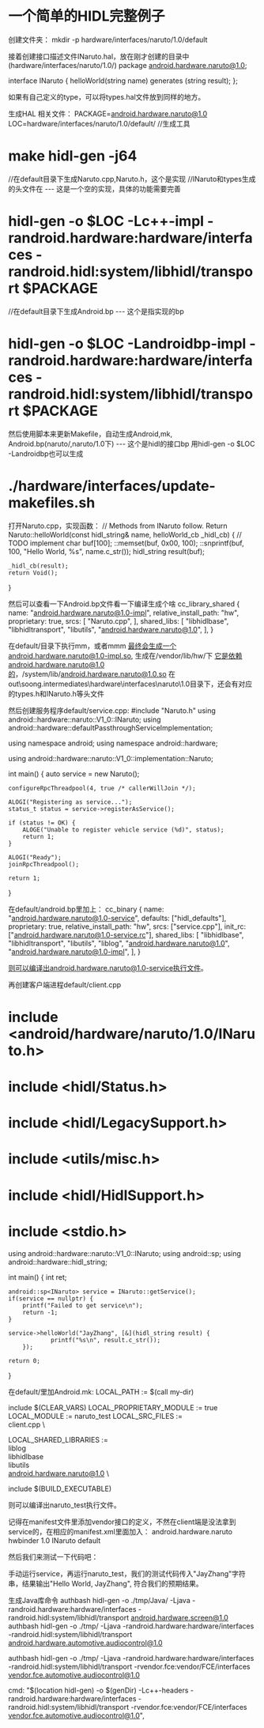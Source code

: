# 一个简单的HIDL完整例子

创建文件夹：
mkdir -p hardware/interfaces/naruto/1.0/default 

接着创建接口描述文件INaruto.hal，放在刚才创建的目录中(hardware/interfaces/naruto/1.0/)
package android.hardware.naruto@1.0;

interface INaruto {
    helloWorld(string name) generates (string result);
};

如果有自己定义的type，可以将types.hal文件放到同样的地方。

生成HAL 相关文件：
PACKAGE=android.hardware.naruto@1.0
LOC=hardware/interfaces/naruto/1.0/default/
//生成工具
# make hidl-gen -j64

//在default目录下生成Naruto.cpp,Naruto.h，这个是实现
//INaruto和types生成的头文件在 --- 这是一个空的实现，具体的功能需要完善
# hidl-gen -o $LOC -Lc++-impl -randroid.hardware:hardware/interfaces -randroid.hidl:system/libhidl/transport $PACKAGE
//在default目录下生成Android.bp --- 这个是指实现的bp
# hidl-gen -o $LOC -Landroidbp-impl -randroid.hardware:hardware/interfaces -randroid.hidl:system/libhidl/transport $PACKAGE

然后使用脚本来更新Makefile，自动生成Android,mk, Android.bp(naruto/,naruto/1.0下)  --- 这个是hidl的接口bp 用hidl-gen -o $LOC -Landroidbp也可以生成

# ./hardware/interfaces/update-makefiles.sh

打开Naruto.cpp，实现函数：
// Methods from INaruto follow.
Return<void> Naruto::helloWorld(const hidl_string& name, helloWorld_cb _hidl_cb) {
    // TODO implement
    char buf[100];
    ::memset(buf, 0x00, 100);
    ::snprintf(buf, 100, "Hello World, %s", name.c_str());
    hidl_string result(buf);

    _hidl_cb(result);
    return Void();
}


然后可以查看一下Android.bp文件看一下编译生成个啥
cc_library_shared {
    name: "android.hardware.naruto@1.0-impl",
    relative_install_path: "hw",
    proprietary: true,
    srcs: [
        "Naruto.cpp",
    ],
    shared_libs: [
        "libhidlbase",
        "libhidltransport",
        "libutils",
        "android.hardware.naruto@1.0",
    ],
}

在default/目录下执行mm，或者mmm
最终会生成一个android.hardware.naruto@1.0-impl.so, 生成在/vendor/lib/hw/下
它是依赖android.hardware.naruto@1.0的，/system/lib/android.hardware.naruto@1.0.so
在out\soong\.intermediates\hardware\interfaces\naruto\1.0目录下，还会有对应的types.h和INaruto.h等头文件

然后创建服务程序default/service.cpp:
#include "Naruto.h"
using android::hardware::naruto::V1_0::INaruto;
using android::hardware::defaultPassthroughServiceImplementation;

using namespace android;
using namespace android::hardware;

using android::hardware::naruto::V1_0::implementation::Naruto;

int main() {
    auto service = new Naruto();

    configureRpcThreadpool(4, true /* callerWillJoin */);

    ALOGI("Registering as service...");
    status_t status = service->registerAsService();

    if (status != OK) {
        ALOGE("Unable to register vehicle service (%d)", status);
        return 1;
    }

    ALOGI("Ready");
    joinRpcThreadpool();

    return 1;
}

在default/android.bp里加上：
cc_binary {
    name: "android.hardware.naruto@1.0-service",
    defaults: ["hidl_defaults"],
    proprietary: true,
    relative_install_path: "hw",
    srcs: ["service.cpp"],
    init_rc: ["android.hardware.naruto@1.0-service.rc"],
    shared_libs: [
        "libhidlbase",
        "libhidltransport",
        "libutils",
        "liblog",
        "android.hardware.naruto@1.0",
        "android.hardware.naruto@1.0-impl",
    ],
}

则可以编译出android.hardware.naruto@1.0-service执行文件。

再创建客户端进程default/client.cpp
# include <android/hardware/naruto/1.0/INaruto.h>

# include <hidl/Status.h>

# include <hidl/LegacySupport.h>

# include <utils/misc.h>

# include <hidl/HidlSupport.h>

# include <stdio.h>

using android::hardware::naruto::V1_0::INaruto;
using android::sp;
using android::hardware::hidl_string;

int main()
{
    int ret;

    android::sp<INaruto> service = INaruto::getService();
    if(service == nullptr) {
        printf("Failed to get service\n");
        return -1;
    }

    service->helloWorld("JayZhang", [&](hidl_string result) {
                printf("%s\n", result.c_str());
        });

    return 0;
}

在default/里加Android.mk:
LOCAL_PATH := $(call my-dir)

include $(CLEAR_VARS)
LOCAL_PROPRIETARY_MODULE := true
LOCAL_MODULE := naruto_test
LOCAL_SRC_FILES := \
    client.cpp \

LOCAL_SHARED_LIBRARIES := \
   liblog \
   libhidlbase \
   libutils \
   android.hardware.naruto@1.0 \

include $(BUILD_EXECUTABLE)

则可以编译出naruto_test执行文件。

记得在manifest文件里添加vendor接口的定义，不然在client端是没法拿到service的，在相应的manifest.xml里面加入：
<hal format="hidl">
    <name>android.hardware.naruto</name>
    <transport>hwbinder</transport>
    <version>1.0</version>
    <interface>
        <name>INaruto</name>
        <instance>default</instance>
    </interface>
</hal>

然后我们来测试一下代码吧：

手动运行service，再运行naruto_test，我们的测试代码传入"JayZhang"字符串，结果输出"Hello World, JayZhang", 符合我们的预期结果。


生成Java库命令
authbash hidl-gen -o ./tmp/Java/ -Ljava   -randroid.hardware:hardware/interfaces -randroid.hidl:system/libhidl/transport android.hardware.screen@1.0
authbash hidl-gen -o ./tmp/ -Ljava   -randroid.hardware:hardware/interfaces -randroid.hidl:system/libhidl/transport android.hardware.automotive.audiocontrol@1.0

authbash hidl-gen -o ./tmp/ -Ljava   -randroid.hardware:hardware/interfaces -randroid.hidl:system/libhidl/transport -rvendor.fce:vendor/FCE/interfaces vendor.fce.automotive.audiocontrol@1.0

cmd: "$(location hidl-gen) -o $(genDir) -Lc++-headers -randroid.hardware:hardware/interfaces -randroid.hidl:system/libhidl/transport -rvendor.fce:vendor/FCE/interfaces vendor.fce.automotive.audiocontrol@1.0",
